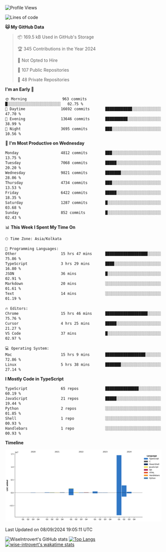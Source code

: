 <!--START_SECTION:waka-->
![Profile Views](http://img.shields.io/badge/Profile%20Views-0-blue)

![Lines of code](https://img.shields.io/badge/From%20Hello%20World%20I%27ve%20Written-20.4%20million%20lines%20of%20code-blue)

**🐱 My GitHub Data** 

> 📦 169.5 kB Used in GitHub's Storage 
 > 
> 🏆 345 Contributions in the Year 2024
 > 
> 🚫 Not Opted to Hire
 > 
> 📜 107 Public Repositories 
 > 
> 🔑 48 Private Repositories 
 > 
**I'm an Early 🐤** 

```text
🌞 Morning                963 commits         █░░░░░░░░░░░░░░░░░░░░░░░░   02.75 % 
🌆 Daytime                16692 commits       ████████████░░░░░░░░░░░░░   47.70 % 
🌃 Evening                13646 commits       ██████████░░░░░░░░░░░░░░░   38.99 % 
🌙 Night                  3695 commits        ███░░░░░░░░░░░░░░░░░░░░░░   10.56 % 
```
📅 **I'm Most Productive on Wednesday** 

```text
Monday                   4812 commits        ███░░░░░░░░░░░░░░░░░░░░░░   13.75 % 
Tuesday                  7068 commits        █████░░░░░░░░░░░░░░░░░░░░   20.20 % 
Wednesday                9821 commits        ███████░░░░░░░░░░░░░░░░░░   28.06 % 
Thursday                 4734 commits        ███░░░░░░░░░░░░░░░░░░░░░░   13.53 % 
Friday                   6422 commits        █████░░░░░░░░░░░░░░░░░░░░   18.35 % 
Saturday                 1287 commits        █░░░░░░░░░░░░░░░░░░░░░░░░   03.68 % 
Sunday                   852 commits         █░░░░░░░░░░░░░░░░░░░░░░░░   02.43 % 
```


📊 **This Week I Spent My Time On** 

```text
🕑︎ Time Zone: Asia/Kolkata

💬 Programming Languages: 
Other                    15 hrs 47 mins      ███████████████████░░░░░░   75.86 % 
TypeScript               3 hrs 29 mins       ████░░░░░░░░░░░░░░░░░░░░░   16.80 % 
JSON                     36 mins             █░░░░░░░░░░░░░░░░░░░░░░░░   02.91 % 
Markdown                 20 mins             ░░░░░░░░░░░░░░░░░░░░░░░░░   01.61 % 
Text                     14 mins             ░░░░░░░░░░░░░░░░░░░░░░░░░   01.19 % 

🔥 Editors: 
Chrome                   15 hrs 46 mins      ███████████████████░░░░░░   75.76 % 
Cursor                   4 hrs 25 mins       █████░░░░░░░░░░░░░░░░░░░░   21.27 % 
VS Code                  37 mins             █░░░░░░░░░░░░░░░░░░░░░░░░   02.97 % 

💻 Operating System: 
Mac                      15 hrs 9 mins       ██████████████████░░░░░░░   72.86 % 
Linux                    5 hrs 38 mins       ███████░░░░░░░░░░░░░░░░░░   27.14 % 
```

**I Mostly Code in TypeScript** 

```text
TypeScript               65 repos            ███████████████░░░░░░░░░░   60.19 % 
JavaScript               21 repos            █████░░░░░░░░░░░░░░░░░░░░   19.44 % 
Python                   2 repos             ░░░░░░░░░░░░░░░░░░░░░░░░░   01.85 % 
Shell                    1 repo              ░░░░░░░░░░░░░░░░░░░░░░░░░   00.93 % 
Handlebars               1 repo              ░░░░░░░░░░░░░░░░░░░░░░░░░   00.93 % 
```



**Timeline**

![Lines of Code chart](https://raw.githubusercontent.com/wise-introvert/wise-introvert/master/assets/bar_graph.png)


 Last Updated on 08/09/2024 19:05:11 UTC
<!--END_SECTION:waka-->

![WiseIntrovert's GitHub stats](https://github-readme-stats.vercel.app/api?username=wise-introvert&count_private=true&show_icons=true)
[![Top Langs](https://github-readme-stats.vercel.app/api/top-langs/?username=wise-introvert&langs_count=10)](https://github.com/anuraghazra/github-readme-stats)
[![wise-introvert's wakatime stats](https://github-readme-stats.vercel.app/api/wakatime?username=wiseintrovert)](https://github.com/anuraghazra/github-readme-stats)
